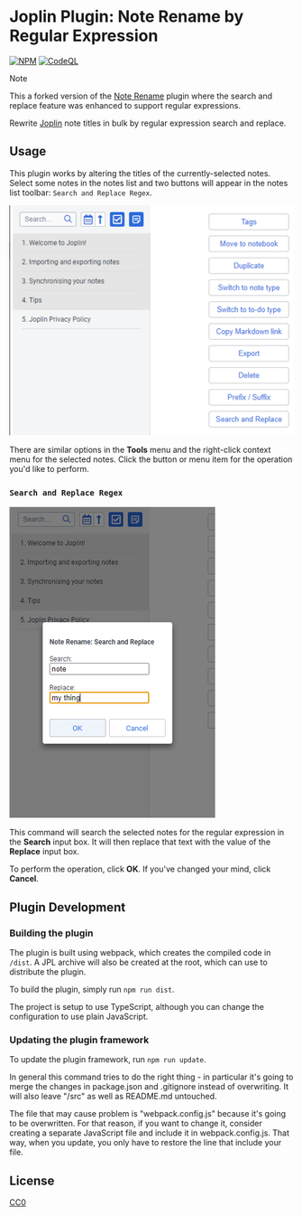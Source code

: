 # Joplin Plugin: Note Rename by Regular Expression

[![NPM](https://github.com/leplusorg/ristretto/workflows/NPM/badge.svg)](https://github.com/leplusorg/ristretto/actions?query=workflow:"NPM")
[![CodeQL](https://github.com/leplusorg/ristretto/workflows/CodeQL/badge.svg)](https://github.com/leplusorg/ristretto/actions?query=workflow:"CodeQL")

> [!NOTE]
> This a forked version of the [Note Rename](/cuibonobo/joplin-plugin-note-rename)
> plugin where the search and replace feature was enhanced to support
> regular expressions.

Rewrite [Joplin](https://joplinapp.org/) note titles in bulk by
regular expression search and replace.

## Usage

This plugin works by altering the titles of the currently-selected
notes. Select some notes in the notes list and two buttons will appear
in the notes list toolbar: `Search and Replace Regex`.

![Select notes to alter their titles](./assets/note-rename-regex-toolbar-buttons.png)

There are similar options in the **Tools** menu and the right-click
context menu for the selected notes. Click the button or menu item for
the operation you'd like to perform.

### `Search and Replace Regex`

![Popup window for Search and Replace command](./assets/note-rename-regex-replace.png)

This command will search the selected notes for the regular expression
in the **Search** input box. It will then replace that text with the
value of the **Replace** input box.

To perform the operation, click **OK**. If you've changed your mind,
click **Cancel**.

## Plugin Development

### Building the plugin

The plugin is built using webpack, which creates the compiled code in
`/dist`. A JPL archive will also be created at the root, which can use
to distribute the plugin.

To build the plugin, simply run `npm run dist`.

The project is setup to use TypeScript, although you can change the
configuration to use plain JavaScript.

### Updating the plugin framework

To update the plugin framework, run `npm run update`.

In general this command tries to do the right thing - in particular
it's going to merge the changes in package.json and .gitignore instead
of overwriting. It will also leave "/src" as well as README.md
untouched.

The file that may cause problem is "webpack.config.js" because it's
going to be overwritten. For that reason, if you want to change it,
consider creating a separate JavaScript file and include it in
webpack.config.js. That way, when you update, you only have to restore
the line that include your file.

## License

[CC0](./LICENSE)

